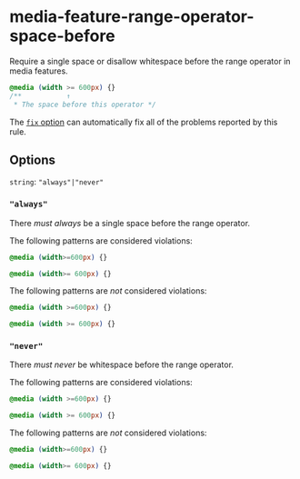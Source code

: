 # media-feature-range-operator-space-before

Require a single space or disallow whitespace before the range operator in media features.

```css
@media (width >= 600px) {}
/**           ↑
 * The space before this operator */
```

The [`fix` option](../../../docs/user-guide/options.md#fix----fix) can automatically fix all of the problems reported by this rule.

## Options

`string`: `"always"|"never"`

### `"always"`

There *must always* be a single space before the range operator.

The following patterns are considered violations:

```css
@media (width>=600px) {}
```

```css
@media (width>= 600px) {}
```

The following patterns are *not* considered violations:

```css
@media (width >=600px) {}
```

```css
@media (width >= 600px) {}
```

### `"never"`

There *must never* be whitespace before the range operator.

The following patterns are considered violations:

```css
@media (width >=600px) {}
```

```css
@media (width >= 600px) {}
```

The following patterns are *not* considered violations:

```css
@media (width>=600px) {}
```

```css
@media (width>= 600px) {}
```
